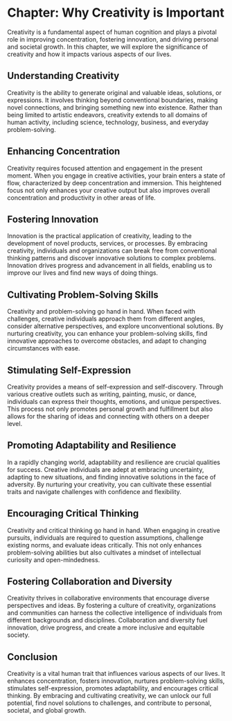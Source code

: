 Chapter: Why Creativity is Important
====================================

Creativity is a fundamental aspect of human cognition and plays a pivotal role in improving concentration, fostering innovation, and driving personal and societal growth. In this chapter, we will explore the significance of creativity and how it impacts various aspects of our lives.

Understanding Creativity
------------------------

Creativity is the ability to generate original and valuable ideas, solutions, or expressions. It involves thinking beyond conventional boundaries, making novel connections, and bringing something new into existence. Rather than being limited to artistic endeavors, creativity extends to all domains of human activity, including science, technology, business, and everyday problem-solving.

Enhancing Concentration
-----------------------

Creativity requires focused attention and engagement in the present moment. When you engage in creative activities, your brain enters a state of flow, characterized by deep concentration and immersion. This heightened focus not only enhances your creative output but also improves overall concentration and productivity in other areas of life.

Fostering Innovation
--------------------

Innovation is the practical application of creativity, leading to the development of novel products, services, or processes. By embracing creativity, individuals and organizations can break free from conventional thinking patterns and discover innovative solutions to complex problems. Innovation drives progress and advancement in all fields, enabling us to improve our lives and find new ways of doing things.

Cultivating Problem-Solving Skills
----------------------------------

Creativity and problem-solving go hand in hand. When faced with challenges, creative individuals approach them from different angles, consider alternative perspectives, and explore unconventional solutions. By nurturing creativity, you can enhance your problem-solving skills, find innovative approaches to overcome obstacles, and adapt to changing circumstances with ease.

Stimulating Self-Expression
---------------------------

Creativity provides a means of self-expression and self-discovery. Through various creative outlets such as writing, painting, music, or dance, individuals can express their thoughts, emotions, and unique perspectives. This process not only promotes personal growth and fulfillment but also allows for the sharing of ideas and connecting with others on a deeper level.

Promoting Adaptability and Resilience
-------------------------------------

In a rapidly changing world, adaptability and resilience are crucial qualities for success. Creative individuals are adept at embracing uncertainty, adapting to new situations, and finding innovative solutions in the face of adversity. By nurturing your creativity, you can cultivate these essential traits and navigate challenges with confidence and flexibility.

Encouraging Critical Thinking
-----------------------------

Creativity and critical thinking go hand in hand. When engaging in creative pursuits, individuals are required to question assumptions, challenge existing norms, and evaluate ideas critically. This not only enhances problem-solving abilities but also cultivates a mindset of intellectual curiosity and open-mindedness.

Fostering Collaboration and Diversity
-------------------------------------

Creativity thrives in collaborative environments that encourage diverse perspectives and ideas. By fostering a culture of creativity, organizations and communities can harness the collective intelligence of individuals from different backgrounds and disciplines. Collaboration and diversity fuel innovation, drive progress, and create a more inclusive and equitable society.

Conclusion
----------

Creativity is a vital human trait that influences various aspects of our lives. It enhances concentration, fosters innovation, nurtures problem-solving skills, stimulates self-expression, promotes adaptability, and encourages critical thinking. By embracing and cultivating creativity, we can unlock our full potential, find novel solutions to challenges, and contribute to personal, societal, and global growth.

